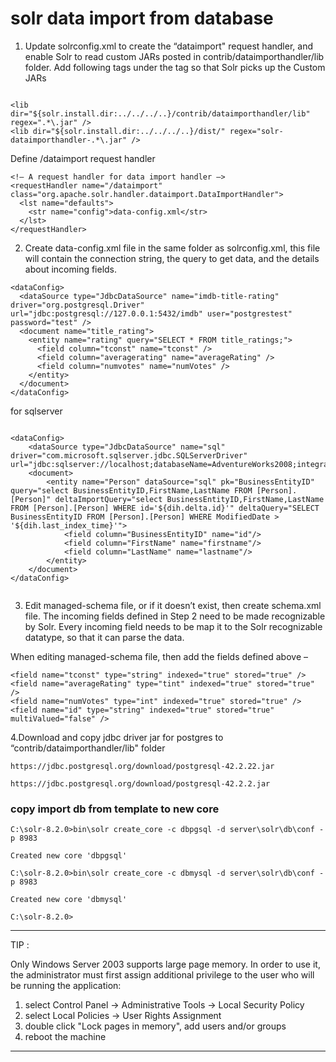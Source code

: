 # solr data import from database 

1. Update solrconfig.xml to create the “dataimport" request handler, and enable Solr to read custom JARs posted in contrib/dataimporthandler/lib folder.
Add following tags under the <config> tag so that Solr picks up the Custom JARs

```

<lib dir="${solr.install.dir:../../../..}/contrib/dataimporthandler/lib" regex=".*\.jar" />
<lib dir="${solr.install.dir:../../../..}/dist/" regex="solr-dataimporthandler-.*\.jar" />

```

Define /dataimport request handler

```
<!– A request handler for data import handler –>
<requestHandler name="/dataimport" class="org.apache.solr.handler.dataimport.DataImportHandler">
  <lst name="defaults">
    <str name="config">data-config.xml</str>
  </lst>
</requestHandler>
```

2. Create data-config.xml file in the same folder as solrconfig.xml, this file will contain the connection string, the query to get data, and the details about incoming fields.

```
<dataConfig>
  <dataSource type="JdbcDataSource" name="imdb-title-rating" driver="org.postgresql.Driver" url="jdbc:postgresql://127.0.0.1:5432/imdb" user="postgrestest" password="test" />
  <document name="title_rating">
    <entity name="rating" query="SELECT * FROM title_ratings;">
      <field column="tconst" name="tconst" />
      <field column="averagerating" name="averageRating" />
      <field column="numvotes" name="numVotes" />
    </entity>
  </document>
</dataConfig>
```
  
for sqlserver
  
```
  
<dataConfig>
	<dataSource type="JdbcDataSource" name="sql" driver="com.microsoft.sqlserver.jdbc.SQLServerDriver" url="jdbc:sqlserver://localhost;databaseName=AdventureWorks2008;integratedSecurity=true;"/>
	<document>
		<entity name="Person" dataSource="sql" pk="BusinessEntityID" query="select BusinessEntityID,FirstName,LastName FROM [Person].[Person]" deltaImportQuery="select BusinessEntityID,FirstName,LastName FROM [Person].[Person] WHERE id='${dih.delta.id}'" deltaQuery="SELECT BusinessEntityID FROM [Person].[Person] WHERE ModifiedDate > '${dih.last_index_time}'">
			<field column="BusinessEntityID" name="id"/>
			<field column="FirstName" name="firstname"/>
			<field column="LastName" name="lastname"/>
		</entity>
	</document>
</dataConfig>
  
```
  
3. Edit managed-schema file, or if it doesn’t exist, then create schema.xml file. The incoming fields defined in Step 2 need to be made recognizable by Solr. Every incoming field needs to be map it to the Solr   recognizable datatype, so that it can parse the data.

When editing managed-schema file, then add the fields defined above –
```
<field name="tconst" type="string" indexed="true" stored="true" />
<field name="averageRating" type="tint" indexed="true" stored="true" />
<field name="numVotes" type="int" indexed="true" stored="true" />
<field name="id" type="string" indexed="true" stored="true" multiValued="false" />
```


4.Download and copy jdbc driver jar for postgres to “contrib/dataimporthandler/lib" folder

```
https://jdbc.postgresql.org/download/postgresql-42.2.22.jar
  
https://jdbc.postgresql.org/download/postgresql-42.2.2.jar
```
### copy import db from template to new core 
```
C:\solr-8.2.0>bin\solr create_core -c dbpgsql -d server\solr\db\conf -p 8983

Created new core 'dbpgsql'

C:\solr-8.2.0>bin\solr create_core -c dbmysql -d server\solr\db\conf -p 8983

Created new core 'dbmysql'

C:\solr-8.2.0>
```	
	
****
TIP :
  
Only Windows Server 2003 supports large page memory. In order to use it, the administrator must first assign additional privilege to the user who will be running the application:
  
1. select Control Panel -> Administrative Tools -> Local Security Policy 
2. select Local Policies -> User Rights Assignment 
3. double click "Lock pages in memory", add users and/or groups 
4. reboot the machine
  
****
